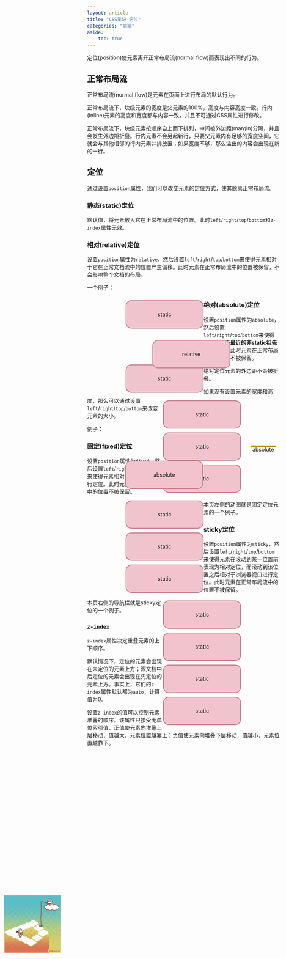 ```yaml
---
layout: article
title: "CSS笔记-定位"
categories: "前端"
aside:
    toc: true
---
```


<style>
    .pos-box {
        border: 2px solid #c27c88;
        border-radius: 15px;
        background-color: #f1c4cd;
        width: 200px;
        height: 5em;
        margin: 10px 0;

        line-height: 5em;
        text-align: center;
    }

    .bare-box {
        position: absolute;
        top: 10px;
        left: 85%;
        right: 10px;
        bottom: 50%;

        border-radius: 15px;
        border: 2px solid #b78d12;
        margin: 10px 0;

        background-color: #f9d770;

        text-align: center;
    }

    .bare-box::before {
        content: "";
        display: inline-block;
        vertical-align: middle;
        height: 100%;
    }

    .stt {
        position: static;
    }

    .rel {
        position: relative;
        left: 70px;
        top: 20px;
    }

    .abs {
        position: absolute;
        left: 100px;
        top: 50px;
    }

    .fix {
        position: fixed;
        left: 10px;
        top: 60%;
        width: 150px;
    }
</style>

定位(position)使元素离开正常布局流(normal flow)而表现出不同的行为。

## 正常布局流

正常布局流(normal flow)是元素在页面上进行布局的默认行为。

正常布局流下，块级元素的宽度是父元素的100%，高度与内容高度一致。行内(inline)元素的高度和宽度都与内容一致，并且不可通过CSS属性进行修改。

正常布局流下，块级元素按顺序自上而下排列，中间被外边距(margin)分隔，并且会发生外边距折叠。行内元素不会另起新行，只要父元素内有足够的宽度空间，它就会与其他相邻的行内元素并排放置；如果宽度不够，那么溢出的内容会出现在新的一行。

## 定位

通过设置`position`属性，我们可以改变元素的定位方式，使其脱离正常布局流。

### 静态(static)定位

默认值，将元素放入它在正常布局流中的位置。此时`left`/`right`/`top`/`bottom`和`z-index`属性无效。

### 相对(relative)定位

设置`position`属性为`relative`，然后设置`left`/`right`/`top`/`bottom`来使得元素相对于它在正常文档流中的位置产生偏移。此时元素在正常布局流中的位置被保留，不会影响整个文档的布局。

一个例子：

<div class="example clearfix">
    <div style="float: left; margin-left: 20%">
        <div class="pos-box stt">static</div>
        <div class="pos-box rel">relative</div>
        <div class="pos-box stt">static</div>
    </div>
    <div style="float: right; margin-right: 20%">
        <div class="pos-box stt">static</div>
        <div class="pos-box stt">static</div>
        <div class="pos-box stt">static</div>
    </div>
</div>

### 绝对(absolute)定位

设置`position`属性为`absolute`，然后设置`left`/`right`/`top`/`bottom`来使得元素相对于**最近的非static祖先**产生偏移。此时元素在正常布局流中的位置不被保留。

绝对定位元素的外边距不会被折叠。

如果没有设置元素的宽度和高度，那么可以通过设置`left`/`right`/`top`/`bottom`来改变元素的大小。

例子：

<div class="example clearfix" style="position: relative;">
    <div style="float: left; margin-left: 20%">
        <div class="pos-box stt">static</div>
        <div class="pos-box abs">absolute</div>
        <div class="bare-box">absolute</div>
        <div class="pos-box stt">static</div>
        <div class="pos-box stt">static</div>
    </div>
    <div style="float: right; margin-right: 20%">
        <div class="pos-box stt">static</div>
        <div class="pos-box stt">static</div>
        <div class="pos-box stt">static</div>
        <div class="pos-box stt">static</div>
    </div>
</div>

### 固定(fixed)定位

设置`position`属性为`fixed`，然后设置`left`/`right`/`top`/`bottom`来使得元素相对于浏览器视口进行定位。此时元素在正常布局流中的位置不被保留。

本页左侧的动图就是固定定位元素的一个例子。

<div class="fix"><img src="/assets/images/quin-chase-fish.gif"></div>

### sticky定位

设置`position`属性为`sticky`，然后设置`left`/`right`/`top`/`bottom`来使得元素在滚动到某一位置前表现为相对定位，而滚动到该位置之后相对于浏览器视口进行定位。此时元素在正常布局流中的位置不被保留。

本页右侧的导航栏就是sticky定位的一个例子。

### `z-index`

`z-index`属性决定重叠元素的上下顺序。

默认情况下，定位的元素会出现在未定位的元素上方；源文档中后定位的元素会出现在先定位的元素上方。事实上，它们的`z-index`属性默认都为`auto`，计算值为0。

设置`z-index`的值可以控制元素堆叠的顺序。该属性只接受无单位索引值，正值使元素向堆叠上层移动，值越大，元素位置越靠上；负值使元素向堆叠下层移动，值越小，元素位置越靠下。